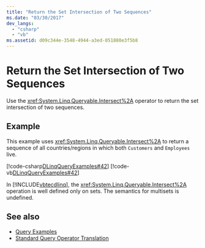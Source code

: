 ```yaml
---
title: "Return the Set Intersection of Two Sequences"
ms.date: "03/30/2017"
dev_langs: 
  - "csharp"
  - "vb"
ms.assetid: d09c344e-3548-4944-a3ed-051880e3f5b8
---
```

# Return the Set Intersection of Two Sequences
Use the <xref:System.Linq.Queryable.Intersect%2A> operator to return the set intersection of two sequences.  
  
## Example  
 This example uses <xref:System.Linq.Queryable.Intersect%2A> to return a sequence of all countries/regions in which both `Customers` and `Employees` live.  
  
 [!code-csharp[DLinqQueryExamples#42](../../../../../../samples/snippets/csharp/VS_Snippets_Data/DLinqQueryExamples/cs/Program.cs#42)]
 [!code-vb[DLinqQueryExamples#42](../../../../../../samples/snippets/visualbasic/VS_Snippets_Data/DLinqQueryExamples/vb/Module1.vb#42)]  
  
 In [!INCLUDE[vbtecdlinq](../../../../../../includes/vbtecdlinq-md.md)], the <xref:System.Linq.Queryable.Intersect%2A> operation is well defined only on sets. The semantics for multisets is undefined.  
  
## See also

- [Query Examples](../../../../../../docs/framework/data/adonet/sql/linq/query-examples.md)
- [Standard Query Operator Translation](../../../../../../docs/framework/data/adonet/sql/linq/standard-query-operator-translation.md)
